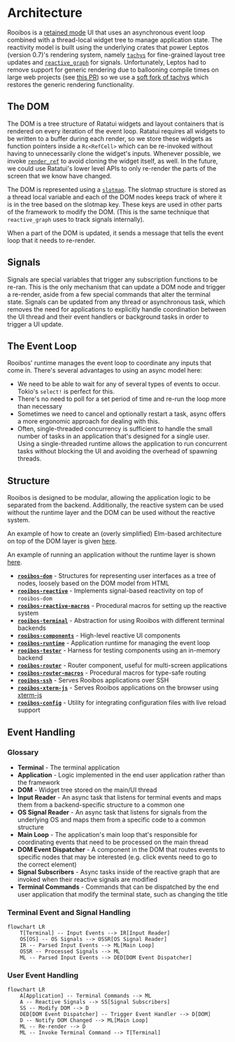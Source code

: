 # Architecture

Rooibos is a [retained mode](https://en.wikipedia.org/wiki/Retained_mode) UI
that uses an asynchronous event loop combined with a thread-local widget tree to
manage application state. The reactivity model is built using the underlying
crates that power Leptos (version 0.7)'s rendering system, namely
[`tachys`](https://docs.rs/tachys/latest/tachys/) for fine-grained layout tree
updates and
[`reactive_graph`](https://docs.rs/reactive_graph/latest/reactive_graph/) for
signals. Unfortunately, Leptos had to remove support for generic rendering due
to ballooning compile times on large web projects (see
[this PR](https://github.com/leptos-rs/leptos/pull/3015)) so we use a
[soft fork of tachys](https://github.com/aschey/leptos/tree/main/tachys) which
restores the generic rendering functionality.

## The DOM

The DOM is a tree structure of Ratatui widgets and layout containers that is
rendered on every iteration of the event loop. Ratatui requires all widgets to
be written to a buffer during each render, so we store these widgets as function
pointers inside a `Rc<RefCell>` which can be re-invoked without having to
unnecessarily clone the widget's inputs. Whenever possible, we invoke
[`render_ref`](https://docs.rs/ratatui/latest/ratatui/widgets/trait.WidgetRef.html#tymethod.render_ref)
to avoid cloning the widget itself, as well. In the future, we could use
Ratatui's lower level APIs to only re-render the parts of the screen that we
know have changed.

The DOM is represented using a
[`slotmap`](https://docs.rs/slotmap/latest/slotmap/). The slotmap structure is
stored as a thread local variable and each of the DOM nodes keeps track of where
it is in the tree based on the slotmap key. These keys are used in other parts
of the framework to modify the DOM. (This is the same technique that
`reactive_graph` uses to track signals internally).

When a part of the DOM is updated, it sends a message that tells the event loop
that it needs to re-render.

## Signals

Signals are special variables that trigger any subscription functions to be
re-ran. This is the only mechanism that can update a DOM node and trigger a
re-render, aside from a few special commands that alter the terminal state.
Signals can be updated from any thread or asynchronous task, which removes the
need for applications to explicitly handle coordination between the UI thread
and their event handlers or background tasks in order to trigger a UI update.

## The Event Loop

Rooibos' runtime manages the event loop to coordinate any inputs that come in.
There's several advantages to using an async model here:

- We need to be able to wait for any of several types of events to occur.
  Tokio's `select!` is perfect for this.
- There's no need to poll for a set period of time and re-run the loop more than
  necessary
- Sometimes we need to cancel and optionally restart a task, async offers a more
  ergonomic approach for dealing with this.
- Often, single-threaded concurrency is sufficient to handle the small number of
  tasks in an application that's designed for a single user. Using a
  single-threaded runtime allows the application to run concurrent tasks without
  blocking the UI and avoiding the overhead of spawning threads.

## Structure

Rooibos is designed to be modular, allowing the application logic to be
separated from the backend. Additionally, the reactive system can be used
without the runtime layer and the DOM can be used without the reactive system.

An example of how to create an (overly simplified) Elm-based architecture on top
of the DOM layer is given [here](./crates/rooibos-dom/examples/elm.rs).

An example of running an application without the runtime layer is shown
[here](./examples/examples/no_runtime.rs).

- [**`rooibos-dom`**](./crates/rooibos-dom) - Structures for representing user
  interfaces as a tree of nodes, loosely based on the DOM model from HTML
- [**`rooibos-reactive`**](./crates/rooibos-reactive) - Implements signal-based
  reactivity on top of `rooibos-dom`
- [**`rooibos-reactive-macros`**](./crates/rooibos-reactive-macros) - Procedural
  macros for setting up the reactive system
- [**`rooibos-terminal`**](./crates/rooibos-terminal) - Abstraction for using
  Rooibos with different terminal backends
- [**`rooibos-components`**](./crates/rooibos-components) - High-level reactive
  UI components
- [**`rooibos-runtime`**](./crates/rooibos-runtime) - Application runtime for
  managing the event loop
- [**`rooibos-tester`**](./crates/rooibos-tester) - Harness for testing
  components using an in-memory backend
- [**`rooibos-router`**](./crates/rooibos-router) - Router component, useful for
  multi-screen applications
- [**`rooibos-router-macros`**](./crates/rooibos-router-macros) - Procedural
  macros for type-safe routing
- [**`rooibos-ssh`**](./crates/rooibos-ssh) - Serves Rooibos applications over
  SSH
- [**`rooibos-xterm-js`**](./crates/rooibos-xterm-js) - Serves Rooibos
  applications on the browser using [xterm-js](https://xtermjs.org/)
- [**`rooibos-config`**](./crates/rooibos-config) - Utility for integrating
  configuration files with live reload support

## Event Handling

### Glossary

- **Terminal** - The terminal application
- **Application** - Logic implemented in the end user application rather than
  the framework
- **DOM** - Widget tree stored on the main/UI thread
- **Input Reader** - An async task that listens for terminal events and maps
  them from a backend-specific structure to a common one
- **OS Signal Reader** - An async task that listens for signals from the
  underlying OS and maps them from a specific code to a common structure
- **Main Loop** - The application's main loop that's responsible for
  coordinating events that need to be processed on the main thread
- **DOM Event Dispatcher** - A component in the DOM that routes events to
  specific nodes that may be interested (e.g. click events need to go to the
  correct element)
- **Signal Subscribers** - Async tasks inside of the reactive graph that are
  invoked when their reactive signals are modified
- **Terminal Commands** - Commands that can be dispatched by the end user
  application that modify the terminal state, such as changing the title

### Terminal Event and Signal Handling

```mermaid
flowchart LR
    T[Terminal] -- Input Events --> IR[Input Reader]
    OS[OS] -- OS Signals --> OSSR[OS Signal Reader]
    IR -- Parsed Input Events --> ML[Main Loop]
    OSSR -- Processed Signals --> ML
    ML -- Parsed Input Events --> DED[DOM Event Dispatcher]
```

### User Event Handling

```mermaid
flowchart LR
    A[Application] -- Terminal Commands --> ML
    A -- Reactive Signals --> SS[Signal Subscribers]
    SS -- Modify DOM --> D
    DED[DOM Event Dispatcher] -- Trigger Event Handler --> D[DOM]
    D -- Notify DOM Changed --> ML[Main Loop]
    ML -- Re-render --> D
    ML -- Invoke Terminal Command --> T[Terminal]
```
